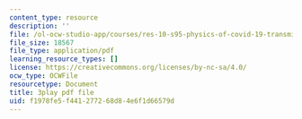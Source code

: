 ```yaml
---
content_type: resource
description: ''
file: /ol-ocw-studio-app/courses/res-10-s95-physics-of-covid-19-transmission-fall-2020/f1978fe5f441277268d84e6f1d66579d_Gcb0zp82BtA.pdf
file_size: 18567
file_type: application/pdf
learning_resource_types: []
license: https://creativecommons.org/licenses/by-nc-sa/4.0/
ocw_type: OCWFile
resourcetype: Document
title: 3play pdf file
uid: f1978fe5-f441-2772-68d8-4e6f1d66579d
---
```

